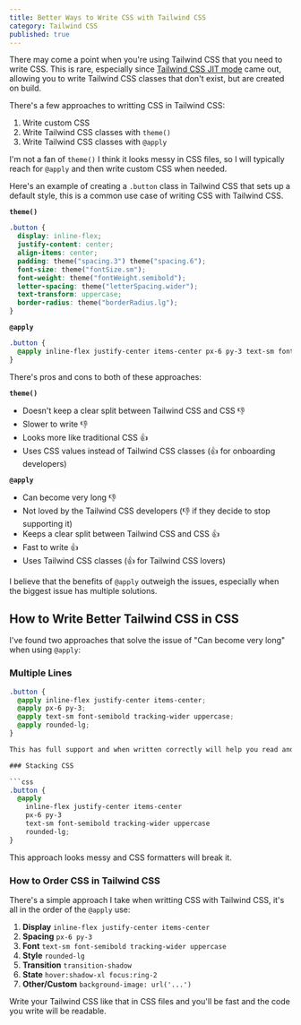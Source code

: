 ```yaml
---
title: Better Ways to Write CSS with Tailwind CSS
category: Tailwind CSS
published: true
---
```


There may come a point when you're using Tailwind CSS that you need to write CSS. This is rare, especially since [Tailwind CSS JIT mode](https://tailwindcss.com/docs/just-in-time-mode) came out, allowing you to write Tailwind CSS classes that don't exist, but are created on build.

There's a few approaches to writting CSS in Tailwind CSS:

1. Write custom CSS
2. Write Tailwind CSS classes with `theme()` 
3. Write Tailwind CSS classes with `@apply`

I'm not a fan of `theme()` I think it looks messy in CSS files, so I will typically reach for `@apply` and then write custom CSS when needed.

Here's an example of creating a `.button` class in Tailwind CSS that sets up a default style, this is a common use case of writing CSS with Tailwind CSS.

**`theme()`**

```css
.button {
  display: inline-flex;
  justify-content: center;
  align-items: center;
  padding: theme("spacing.3") theme("spacing.6");
  font-size: theme("fontSize.sm");
  font-weight: theme("fontWeight.semibold");
  letter-spacing: theme("letterSpacing.wider");
  text-transform: uppercase;
  border-radius: theme("borderRadius.lg");
}
```

**`@apply`**

```css
.button {
  @apply inline-flex justify-center items-center px-6 py-3 text-sm font-semibold tracking-wider uppercase rounded-lg;
}
```

There's pros and cons to both of these approaches:

**`theme()`**

- Doesn't keep a clear split between Tailwind CSS and CSS 👎
- Slower to write 👎
- Looks more like traditional CSS 👍
- Uses CSS values instead of Tailwind CSS classes (👍 for onboarding developers)

**`@apply`**

- Can become very long 👎
- Not loved by the Tailwind CSS developers (👎 if they decide to stop supporting it)
- Keeps a clear split between Tailwind CSS and CSS 👍
- Fast to write 👍
- Uses Tailwind CSS classes (👍 for Tailwind CSS lovers)

I believe that the benefits of `@apply` outweigh the issues, especially when the biggest issue has multiple solutions.

## How to Write Better Tailwind CSS in CSS

I've found two approaches that solve the issue of "Can become very long" when using `@apply`:

### Multiple Lines

```css
.button {
  @apply inline-flex justify-center items-center;
  @apply px-6 py-3;
  @apply text-sm font-semibold tracking-wider uppercase;
  @apply rounded-lg;
}

This has full support and when written correctly will help you read and write Tailwind CSS in CSS faster.

### Stacking CSS

```css
.button {
  @apply 
    inline-flex justify-center items-center 
    px-6 py-3 
    text-sm font-semibold tracking-wider uppercase 
    rounded-lg;
}
```

This approach looks messy and CSS formatters will break it.

### How to Order CSS in Tailwind CSS

There's a simple approach I take when writting CSS with Tailwind CSS, it's all in the order of the `@apply` use:

1. **Display** `inline-flex justify-center items-center`
2. **Spacing** `px-6 py-3`
3. **Font** `text-sm font-semibold tracking-wider uppercase`
4. **Style** `rounded-lg`
5. **Transition** `transition-shadow`
6. **State** `hover:shadow-xl focus:ring-2`
7. **Other/Custom**  `background-image: url('...')`

Write your Tailwind CSS like that in CSS files and you'll be fast and the code you write will be readable.
